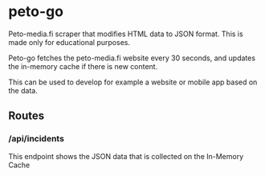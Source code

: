 # peto-go
Peto-media.fi scraper that modifies HTML data to JSON format. This is made only for educational purposes.

Peto-go fetches the peto-media.fi website every 30 seconds, and updates the in-memory cache if there is new content.

This can be used to develop for example a website or mobile app based on the data.

## Routes 
### /api/incidents
This endpoint shows the JSON data that is collected on the In-Memory Cache